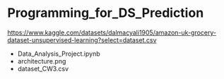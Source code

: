 # Programming_for_DS_Prediction
https://www.kaggle.com/datasets/dalmacyali1905/amazon-uk-grocery-dataset-unsupervised-learning?select=dataset.csv
- Data_Analysis_Project.ipynb
- architecture.png
- dataset_CW3.csv

